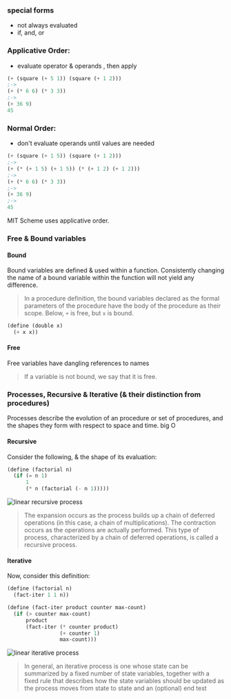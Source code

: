 ### special forms
- not always evaluated
- if, and, or

### Applicative Order:
- evaluate operator & operands , then apply
```lisp
(+ (square (+ 5 1)) (square (+ 1 2)))
;->
(+ (* 6 6) (* 3 3))
;->
(+ 36 9)
45
```

### Normal Order:
- don't evaluate operands until values are needed
```lisp
(+ (square (+ 1 5)) (square (+ 1 2)))
;->
(+ (* (+ 1 5) (+ 1 5)) (* (+ 1 2) (+ 1 2)))
;->
(+ (* 6 6) (* 3 3))
;->
(+ 36 9)
;->
45
```

MIT Scheme uses applicative order.

### Free & Bound variables
#### Bound
Bound variables are defined & used within a function. Consistently changing the name of a bound variable within the function will not yield any difference.
> In a procedure definition, the bound variables declared as the formal parameters of the procedure have the body of the procedure as their scope.
Below, `+` is free, but `x` is bound.
```lisp
(define (double x)
  (+ x x))
```
#### Free
Free variables have dangling references to names
> If a variable is not bound, we say that it is free.

### Processes, Recursive & Iterative (& their distinction from procedures)
Processes describe the evolution of an procedure or set of procedures, and the shapes they form with respect to space and time. big O
#### Recursive
Consider the following, & the shape of its evaluation:
```lisp
(define (factorial n)
  (if (= n 1)
      1
      (* n (factorial (- n 1)))))
```
![linear recursive process](1/static/linear_recursive_process.gif)
> The expansion occurs as the process builds up a chain of deferred operations (in this case, a chain of multiplications). The contraction occurs as the operations are actually performed. This type of process, characterized by a chain of deferred operations, is called a recursive process. 
#### Iterative
Now, consider this definition:
```lisp
(define (factorial n)
  (fact-iter 1 1 n))

(define (fact-iter product counter max-count)
  (if (> counter max-count)
      product
      (fact-iter (* counter product)
                 (+ counter 1)
                 max-count)))
```
![linear iterative process](1/static/linear_iterative_process.gif)
> In general, an iterative process is one whose state can be summarized by a fixed number of state variables, together with a fixed rule that describes how the state variables should be updated as the process moves from state to state and an (optional) end test

